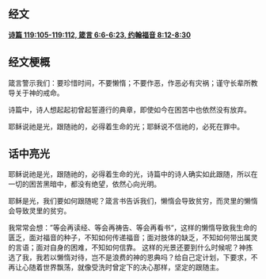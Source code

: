 ## 经文
[**诗篇 119:105-119:112, 箴言 6:6-6:23, 约翰福音 8:12-8:30**](https://www.biblegateway.com/passage/?search=Psalm+119%3A105-112%3B+Proverbs+6%3A6-23%3B+John+8%3A12-30&version=CUVMPS)
## 经文梗概

箴言警示我们：要珍惜时间，不要懒惰；不要作恶，作恶必有灾祸；谨守长辈所教导关于神的戒命。

诗篇中，诗人想起起初曾起誓遵行的典章，即使如今在困苦中也依然没有放弃。

耶稣说祂是光，跟随祂的，必得着生命的光；耶稣说不信祂的，必死在罪中。

## 话中亮光

耶稣说祂是光，跟随祂的，必得着生命的光，诗篇中的诗人确实如此跟随，所以在一切的困苦黑暗中，都没有绝望，依然心向光明。

耶稣是光，我们要如何跟随呢？箴言书告诉我们，懒惰会导致贫穷，而灵里的懒惰会导致灵里的贫穷。

我常常会想：”等会再读经、等会再祷告、等会再看书“，这样的懒惰导致我生命的匮乏，面对福音的种子，不知如何传递福音；面对肢体的缺乏，不知如何带出属灵的言语；面对自身的困难，不知如何信靠。
这样的光景还要到什么时候呢？神拣选了我，我若以懒惰对待，岂不是浪费的神的恩典吗？给自己定计划，下要求，不再让心随着世界飘荡，就像受洗时曾定下的决心那样，坚定的跟随主。